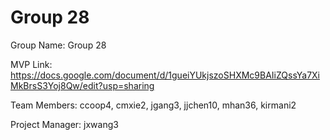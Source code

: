 # Group 28
Group Name: Group 28

MVP Link: https://docs.google.com/document/d/1gueiYUkjszoSHXMc9BAIiZQssYa7XiMkBrsS3Yoj8Qw/edit?usp=sharing

Team Members: ccoop4, cmxie2, jgang3, jjchen10, mhan36, kirmani2

Project Manager: jxwang3

